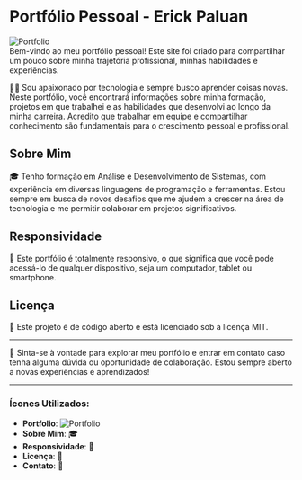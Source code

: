 # Portfólio Pessoal - Erick Paluan

![Portfolio](https://img.icons8.com/ios-filled/50/000000/portfolio.png)  
Bem-vindo ao meu portfólio pessoal! Este site foi criado para compartilhar um pouco sobre minha trajetória profissional, minhas habilidades e experiências.

👨‍💻 Sou apaixonado por tecnologia e sempre busco aprender coisas novas. Neste portfólio, você encontrará informações sobre minha formação, projetos em que trabalhei e as habilidades que desenvolvi ao longo da minha carreira. Acredito que trabalhar em equipe e compartilhar conhecimento são fundamentais para o crescimento pessoal e profissional.

## Sobre Mim

🎓 Tenho formação em Análise e Desenvolvimento de Sistemas, com experiência em diversas linguagens de programação e ferramentas. Estou sempre em busca de novos desafios que me ajudem a crescer na área de tecnologia e me permitir colaborar em projetos significativos.

## Responsividade

📱 Este portfólio é totalmente responsivo, o que significa que você pode acessá-lo de qualquer dispositivo, seja um computador, tablet ou smartphone. 

## Licença

📜 Este projeto é de código aberto e está licenciado sob a licença MIT. 

---

💬 Sinta-se à vontade para explorar meu portfólio e entrar em contato caso tenha alguma dúvida ou oportunidade de colaboração. Estou sempre aberto a novas experiências e aprendizados!

---

### Ícones Utilizados:
- **Portfolio**: ![Portfolio](https://img.icons8.com/ios-filled/50/000000/portfolio.png)
- **Sobre Mim**: 🎓
- **Responsividade**: 📱
- **Licença**: 📜
- **Contato**: 💬
